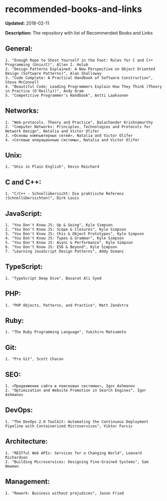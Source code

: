 # recommended-books-and-links

**Updated:** 2018-02-11

**Description:** The repository with list of Recommended Books and Links

## General:

	1. "Enough Rope to Shoot Yourself in the Foot: Rules for C and C++ Programming (Unix/C)", Allen I. Holub
	2. "Design Patterns Explained: A New Perspective on Object Oriented Design (Software Patterns)", Alan Shalloway
	3. "Code Complete: A Practical Handbook of Software Construction", Steve McConnell
	4. "Beautiful Code: Leading Programmers Explain How They Think (Theory in Practice (O'Reilly))", Andy Oram
	5. "Competitive Programmer's Handbook", Antti Laaksonen

## Networks:

	1. "Web-protocols. Theory and Practice", Balachander Krishnamurthy
	2. "Computer Networks: Principles, Technologies and Protocols for Network Design", Natalia and Victor Olifer
	3. «Основы компьютерных сетей», Natalia and Victor Olifer
	4. «Сетевые операционные системы», Natalia and Victor Olifer

## Unix:

	1. "Unix in Plain English", Kevin Reichard

## C and C++:

	1. "C/C++ - Schnellübersicht: Die praktische Referenz (Schnellübersichten)", Dirk Louis

## JavaScript:

	1. "You Don't Know JS: Up & Going", Kyle Simpson
	2. "You Don't Know JS: Scope & Closures", Kyle Simpson
	3. "You Don't Know JS: this & Object Prototypes", Kyle Simpson
	4. "You Don't Know JS: Types & Grammar", Kyle Simpson
	5. "You Don't Know JS: Async & Performance", Kyle Simpson
	6. "You Don't Know JS: ES6 & Beyond", Kyle Simpson
	7. "Learning JavaScript Design Patterns", Addy Osmani

## TypeScript:

	1. "TypeScript Deep Dive", Basarat Ali Syed

## PHP:

	1. "PHP Objects, Patterns, and Practice", Matt Zandstra

## Ruby:

	1. "The Ruby Programming Language", Yukihiro Matsumoto

## Git:

	1. "Pro Git", Scott Chacon

## SEO:

	1. «Продвижение сайта в поисковых системах», Igor Ashmanov
	2. "Optimization and Website Promotion in Search Engines", Igor Ashmanov

## DevOps:

	1. "The DevOps 2.0 Toolkit: Automating the Continuous Deployment Pipeline with Containerized Microservices", Viktor Farcic

## Architecture:

	1. "RESTful Web APIs: Services for a Changing World", Leonard Richardson
	2. "Building Microservices: Designing Fine-Grained Systems", Sam Newman

## Management:

	1. "Rework: Business without prejudices", Jason Fried

######
